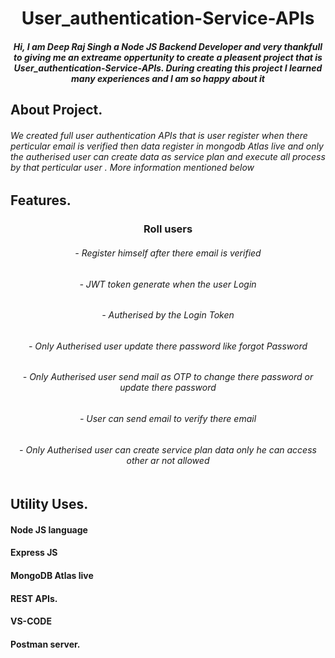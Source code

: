 # 


<h1 align="center">User_authentication-Service-APIs</h1>
<h5 align="center"> Hi, I am Deep Raj Singh a Node JS Backend Developer and very thankfull to giving me an extreame oppertunity to create a pleasent project
  that is User_authentication-Service-APIs. During creating this project I learned many experiences and I am so happy about it</h5> 
  <h2 align="left">About Project.
  <h6>We created full user authentication APIs that is user register when there perticular email is verified then data register in mongodb Atlas live and only the autherised user can create data as service plan and execute all process by that perticular user . More information mentioned below <h6>
<h2 align="left"> Features.
  <h3 align="center"> Roll users
  <h6 align="center"> - Register himself after there email is verified
  <h6 align="center"> - JWT token generate when the user Login
  <h6 align="center"> - Autherised by the Login Token
  <h6 align="center"> - Only Autherised user update there password like forgot Password
  <h6 align="center"> - Only Autherised user send mail as OTP to change there password or update there password
  <h6 align="center"> - User can send email to verify there email 
  <h6 align="center"> - Only Autherised user can create service plan data only he can access other ar not allowed
  <br>

  <br>
  <h2 align="left"> Utility Uses.
  <br>
  <h4 align="left"> Node JS language
  <h4 align="left"> Express JS
  <h4 align="left"> MongoDB Atlas live
  <h4 align="left"> REST APIs.
  <h4 align="left"> VS-CODE
  <h4 align="left"> Postman server.
    
  <br>




   


